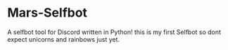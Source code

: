 # Mars-Selfbot
A selfbot tool for Discord written in Python! this is my first Selfbot so dont expect unicorns and rainbows just yet.
